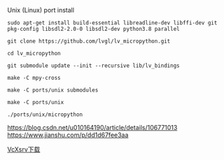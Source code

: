 
Unix (Linux) port install
~~~
sudo apt-get install build-essential libreadline-dev libffi-dev git pkg-config libsdl2-2.0-0 libsdl2-dev python3.8 parallel
 
git clone https://github.com/lvgl/lv_micropython.git

cd lv_micropython

git submodule update --init --recursive lib/lv_bindings

make -C mpy-cross

make -C ports/unix submodules

make -C ports/unix

./ports/unix/micropython
~~~

https://blog.csdn.net/u010164190/article/details/106771013
https://www.jianshu.com/p/dd1d67fee3aa

[VcXsrv下载](https://sourceforge.net/projects/vcxsrv/)